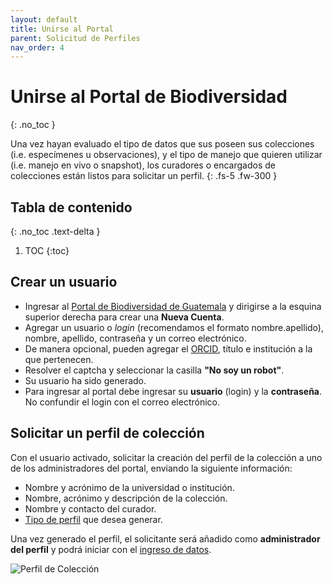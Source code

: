 ```yaml
---
layout: default
title: Unirse al Portal
parent: Solicitud de Perfiles
nav_order: 4
---
```



# Unirse al Portal de Biodiversidad
{: .no_toc }


Una vez hayan evaluado el tipo de datos que sus poseen sus colecciones (i.e. especímenes u observaciones), y el tipo de manejo que quieren utilizar (i.e. manejo en vivo o snapshot), los curadores o encargados de colecciones están listos para solicitar un perfil. 
{: .fs-5 .fw-300 }


## Tabla de contenido
{: .no_toc .text-delta }

1. TOC
{:toc}


## Crear un usuario

- Ingresar al [Portal de Biodiversidad de Guatemala](https://biodiversidad.gt) y dirigirse a la esquina superior derecha para crear una **Nueva Cuenta**.
- Agregar un usuario o _login_ (recomendamos el formato nombre.apellido), nombre, apellido, contraseña y un correo electrónico.
- De manera opcional, pueden agregar el [ORCID](https://orcid.org), título e institución a la que pertenecen.
- Resolver el captcha y seleccionar la casilla **"No soy un robot"**.
- Su usuario ha sido generado.
- Para ingresar al portal debe ingresar su **usuario** (login) y la **contraseña**. No confundir el login con el correo electrónico.


## Solicitar un perfil de colección

Con el usuario activado, solicitar la creación del perfil de la colección a uno de los administradores del portal, enviando la siguiente información: 

- Nombre y acrónimo de la universidad o institución. 
- Nombre, acrónimo y descripción de la colección.
- Nombre y contacto del curador.
- [Tipo de perfil](https://guatemalaportal.github.io/docs/colecciones/perfiles/) que desea generar.

Una vez generado el perfil, el solicitante será añadido como **administrador del perfil** y podrá iniciar con el [ingreso de datos](https://guatemalaportal.github.io/docs/ingresodatos/ingresodatos).

<img src="https://github.com/GuatemalaPortal/guatemalaportal.github.io/blob/main/static/portal/PerfilColecci%C3%B3n.jpg?raw=true" alt="Perfil de Colección" >


